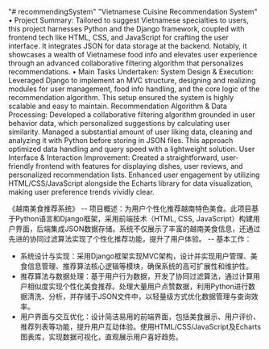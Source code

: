 "# recommendingSystem" 
"Vietnamese Cuisine Recommendation System"
•	Project Summary: Tailored to suggest Vietnamese specialties to users, this project harnesses Python and the Django framework, coupled with frontend tech like HTML, CSS, and JavaScript for crafting the user interface. It integrates JSON for data storage at the backend. Notably, it showcases a wealth of Vietnamese food info and elevates user experience through an advanced collaborative filtering algorithm that personalizes recommendations.
•	Main Tasks Undertaken:
    System Design & Execution: Leveraged Django to implement an MVC structure, designing and realizing modules for user management, food info handling, and the core logic of the recommendation algorithm. This setup ensured the system is highly scalable and easy to maintain.
    Recommendation Algorithm & Data Processing: Developed a collaborative filtering algorithm grounded in user behavior data, which personalized suggestions by calculating user similarity. Managed a substantial amount of user liking data, cleaning and analyzing it with Python before storing in JSON files. This approach optimized data handling and query speed with a lightweight solution.
    User Interface & Interaction Improvement: Created a straightforward, user-friendly frontend with features for displaying dishes, user reviews, and personalized recommendation lists. Enhanced user engagement by utilizing HTML/CSS/JavaScript alongside the Echarts library for data visualization, making user preference trends vividly clear.

《越南美食推荐系统》
-- 项目概述：为用户个性化推荐越南特色美食。此项目基于Python语言和Django框架，采用前端技术（HTML, CSS, JavaScript）构建用户界面，后端集成JSON数据存储。系统不仅展示了丰富的越南美食信息，还通过先进的协同过滤算法实现了个性化推荐功能，提升了用户体验。
-- 基本工作：
- 系统设计与实现：采用Django框架实现MVC架构，设计并实现用户管理、美食信息管理、推荐算法核心逻辑等模块，确保系统的高可扩展性和维护性。
-	推荐算法与数据处理：基于用户行为数据，开发了协同过滤算法，通过计算用户相似度实现个性化美食推荐。处理大量用户点赞数据，利用Python进行数据清洗、分析，并存储于JSON文件中，以轻量级方式优化数据管理与查询效率。
-	用户界面与交互优化：设计简洁易用的前端界面，包括美食展示、用户评价、推荐列表等功能，提升用户互动体验。使用HTML/CSS/JavaScript及Echarts图表库，实现数据可视化，直观展示用户喜好趋势。


